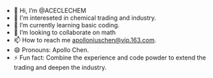 - 👋 Hi, I’m @ACECLECHEM
- 👀 I'm intereseted in chemical trading and industry.
- 🌱 I’m currently learning basic coding.
- 💞️ I’m looking to collaborate on math
- 📫 How to reach me apolloniuschen@vip.163.com.
- 😄 Pronouns: Apollo Chen.
- ⚡ Fun fact: Combine the experience and code powder to extend the trading and deepen the industry. 

<!---
ACECLECHEM/ACECLECHEM is a ✨ special ✨ repository because its `README.md` (this file) appears on your GitHub profile.
You can click the Preview link to take a look at your changes.
--->
